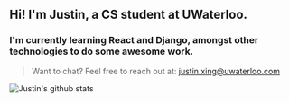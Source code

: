 ## Hi! I'm Justin, a CS student at UWaterloo.

### I'm currently learning **React and Django**, amongst other technologies to do some awesome work.

> Want to chat?
Feel free to reach out at: justin.xing@uwaterloo.com

![Justin's github stats](https://github-readme-stats.vercel.app/api?username=justin-xing)
